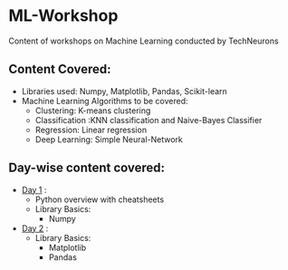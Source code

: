 # ML-Workshop
Content of workshops on Machine Learning conducted by TechNeurons

## Content Covered:

  * Libraries used: Numpy, Matplotlib, Pandas, Scikit-learn
  * Machine Learning Algorithms to be covered:
    - Clustering: K-means clustering
    - Classification :KNN classification and Naive-Bayes Classifier
    - Regression: Linear regression
    - Deep Learning: Simple Neural-Network
  
## Day-wise content covered:
  * [Day 1](https://github.com/TechNeurons/ML-Workshop/tree/Day-1) :
    - Python overview with cheatsheets
    - Library Basics:
      - Numpy
  * [Day 2](https://github.com/TechNeurons/ML-Workshop/tree/Day-2) :
    - Library Basics:
      - Matplotlib
      - Pandas

